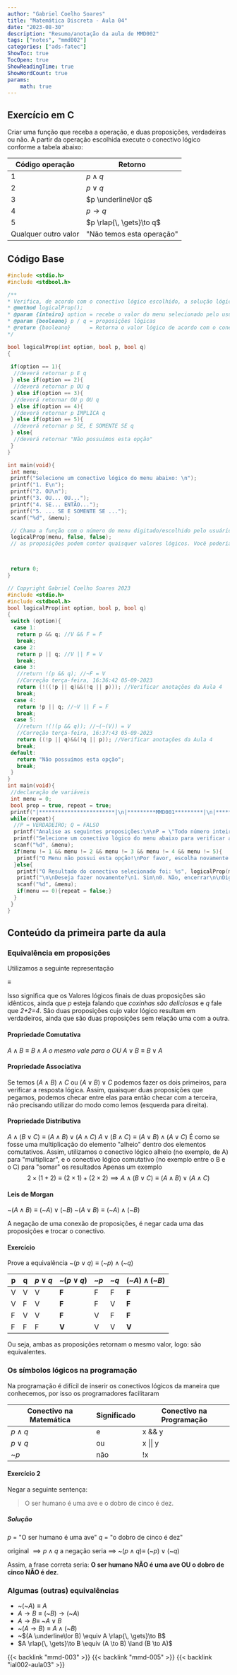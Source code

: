 ```yaml
---
author: "Gabriel Coelho Soares"
title: "Matemática Discreta - Aula 04"
date: "2023-08-30"
description: "Resumo/anotação da aula de MMD002"
tags: ["notes", "mmd002"]
categories: ["ads-fatec"]
ShowToc: true
TocOpen: true
ShowReadingTime: true
ShowWordCount: true
params: 
    math: true
---
```

## Exercício em C

Criar uma função que receba a operação, e duas proposições, verdadeiras ou não. A partir da operação escolhida execute o conectivo lógico conforme a tabela abaixo:

| Código operação      | Retorno                   |
| -------------------- | ------------------------- |
| 1                    | $p \land q$               |
| 2                    | $p \lor q$                |
| 3                    | $p \underline\lor q$      |
| 4                    | $p \to q$                 |
| 5                    | $p \rlap{\, \gets}\to  q$ |
| Qualquer outro valor | "Não temos esta operação"                          |

## Código Base

```c
#include <stdio.h>
#include <stdbool.h>

/** 
* Verifica, de acordo com o conectivo lógico escolhido, a solução lógica entre duas proposições
* @method logicalProp();
* @param {inteiro} option = recebe o valor do menu selecionado pelo usuário.
* @param {booleano} p / q = proposições lógicas
* @return {booleano}      = Retorna o valor lógico de acordo com o conectivo escolhido. 
*/

bool logicalProp(int option, bool p, bool q)
{
 
 if(option == 1){
  //deverá retornar p E q
 } else if(option == 2){
  //deverá retornar p OU q
 } else if(option == 3){
  //deverá retornar OU p OU q
 } else if(option == 4){
  //deverá retornar p IMPLICA q
 } else if(option == 5){
  //deverá retornar p SE, E SOMENTE SE q
 } else{
  //deverá retornar "Não possuímos esta opção"
 }
}

int main(void){
 int menu;
 printf("Selecione um conectivo lógico do menu abaixo: \n");
 printf("1. E\n");
 printf("2. OU\n");
 printf("3. OU... OU...");
 printf("4. SE... ENTÃO...");
 printf("5. ... SE E SOMENTE SE ...");
 scanf("%d", &menu);

 // Chama a função com o número do menu digitado/escolhido pelo usuário, junto de duas proposições falsas por padrão. 
 logicalProp(menu, false, false);
 // as proposições podem conter quaisquer valores lógicos. Você poderia, inclusive, jogar na tela duas proposições como "A grama é vermelha" ou "A terra é marrom" e resolver o valor delas através de uma variável. 



 return 0;
}
```

```c
// Copyright Gabriel Coelho Soares 2023
#include <stdio.h>
#include <stdbool.h>
bool logicalProp(int option, bool p, bool q)
{
 switch (option){
  case 1:
   return p && q; //V && F = F
   break;
  case 2:
   return p || q; //V || F = V
   break;
  case 3:
   //return !(p && q); //~F = V
   //Correção terça-feira, 16:36:42 05-09-2023
   return (!((!p || q)&&(!q || p))); //Verificar anotações da Aula 4
   break;
  case 4:
   return !p || q; //~V || F = F
   break;
  case 5:
   //return !(!(p && q)); //~(~(V)) = V
   //Correção terça-feira, 16:37:43 05-09-2023
   return ((!p || q)&&(!q || p)); //Verificar anotações da Aula 4
   break;
 default: 
   return "Não possuímos esta opção";
   break;
 }
}
int main(void){
 //declaração de variáveis
 int menu = 0;
 bool prop = true, repeat = true;
 printf("|************************|\n|*********MMD001*********|\n|************************|\n|**LÓGICA PROPOSICIONAL**|\n\n");
 while(repeat){
  //P = VERDADEIRO; Q = FALSO
  printf("Analise as seguintes proposições:\n\nP = \"Todo número inteiro MULTIPLICADO por dois(2) resultará num número PAR\"\nQ = \"Todo número inteiro DIVIDIDO por dois(2) resultará num número PAR\"\n\n");
  printf("Selecione um conectivo lógico do menu abaixo para verificar as proposições acima: \n1. E\n2. OU\n3. OU... OU...\n4. SE... ENTÃO...\n5. ... SE E SOMENTE SE ...\n\nDigite a opção desejada: ");
  scanf("%d", &menu);
  if(menu != 1 && menu != 2 && menu != 3 && menu != 4 && menu != 5){
   printf("O Menu não possui esta opção!\nPor favor, escolha novamente.");
  }else{
   printf("O Resultado do conectivo selecionado foi: %s", logicalProp(menu, prop, (!prop)) ? "VERDADEIRO" : "FALSO");
   printf("\n\nDeseja fazer novamente?\n1. Sim\n0. Não, encerrar\n\nDigite o que deseja: ");
   scanf("%d", &menu);
   if(menu == 0){repeat = false;}
  }
 }
}
```

## Conteúdo da primeira parte da aula

### Equivalência em proposições

Utilizamos a seguinte representação

$\equiv$

Isso significa que os Valores lógicos finais de duas proposições são idênticos, ainda que $p$ esteja falando que *coxinhas são deliciosas* e $q$ fale que *2+2=4*. São duas proposições cujo valor lógico resultam em verdadeiros, ainda que são duas proposições sem relação uma com a outra.

#### Propriedade Comutativa

$A \land B \equiv B \land A$
*o mesmo vale para o OU*
$A \lor B \equiv B \lor A$

#### Propriedade Associativa

Se temos $(A \land B) \land C$ ou $(A \lor B) \lor C$ podemos fazer os dois primeiros, para verificar a resposta lógica.
Assim, quaisquer duas proposições que pegamos, podemos checar entre elas para então checar com a terceira, não precisando utilizar do modo como lemos (esquerda para direita).

#### Propriedade Distributiva

$A \land (B \lor C) \equiv (A \land B) \lor (A \land C)$
$A \lor (B \land C) \equiv (A \lor B) \land (A \lor C)$
É como se fosse uma multiplicação do elemento "alheio" dentro dos elementos comutativos. Assim, utilizamos o conectivo lógico alheio (no exemplo, de A) para "multiplicar", e o conectivo lógico comutativo (no exemplo entre o B e o C) para "somar" os resultados
Apenas um exemplo
$$ 2 × (1 + 2) \equiv (2×1) + (2×2) \implies A \land (B \lor C) \equiv (A\land B) \lor (A\land C)
$$

#### Leis de Morgan

~$(A\land B) \equiv ($~$A) \lor ($~$B)$
~$(A\lor B) \equiv ($~$A) \land ($~$B)$

A negação de uma conexão de proposições, é negar cada uma das proposições e trocar o conectivo.

#### Exercício

Prove a equivalência ~$(p\lor q) \equiv ($~$p) \land ($~$q)$

| p   | q   | $p\lor q$ | ~$(p \lor q)$ | ~$p$ | ~$q$ | (~$A) \land ($~$B)$ |
| --- | --- | --------- | ------------- | ---- | ---- | ------------------ |
| V   | V   | V         | **F**             | F    | F    | **F**                  |
| V   | F   | V         | **F**             | F    | V    | **F**                  |
| F   | V   | V         | **F**             | V    | F    | **F**                  |
| F   | F   | F         | **V**             | V    | V    | **V**                  |

Ou seja, ambas as proposições retornam o mesmo valor, logo: são equivalentes.

### Os símbolos lógicos na programação

Na programação é difícil de inserir os conectivos lógicos da maneira que conhecemos, por isso os programadores facilitaram

| Conectivo na Matemática | Significado | Conectivo na Programação |
| ----------------------- | ----------- | ------------------------ |
| $p\land q$              | e           | x && y                       |
| $p\lor q$               | ou          | x \|\| y                     |
| ~$p$                    | não         | !x                         |

#### Exercício 2

Negar a seguinte sentença:
> O ser humano é uma ave e o dobro de cinco é dez.

##### Solução

$p$ = "O ser humano é uma ave"
$q$ = "o dobro de cinco é dez"

original $\implies p \land q$
a negação seria $\implies$ ~$(p \land q) \equiv$ $($~$p) \lor ($~$q)$

Assim, a frase correta seria: **O ser humano NÃO é uma ave OU o dobro de cinco NÃO é dez**.

### Algumas (outras) equivalências

- ~$($~$A) \equiv A$
- $A \to B \equiv ($~$B) \to ($~$A)$
- $A \to B \equiv$ ~$A \lor B$
- ~$(A \to B) \equiv A \land ($~$B)$
- ~$(A \underline\lor B) \equiv A \rlap{\, \gets}\to B$
- $A \rlap{\, \gets}\to B \equiv (A \to B) \land (B \to A)$

{{< backlink "mmd-003" >}}
{{< backlink "mmd-005" >}}
{{< backlink "ial002-aula03" >}}

